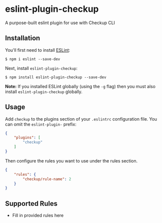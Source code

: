# eslint-plugin-checkup

A purpose-built eslint plugin for use with Checkup CLI

## Installation

You'll first need to install [ESLint](http://eslint.org):

```
$ npm i eslint --save-dev
```

Next, install `eslint-plugin-checkup`:

```
$ npm install eslint-plugin-checkup --save-dev
```

**Note:** If you installed ESLint globally (using the `-g` flag) then you must also install `eslint-plugin-checkup` globally.

## Usage

Add `checkup` to the plugins section of your `.eslintrc` configuration file. You can omit the `eslint-plugin-` prefix:

```json
{
    "plugins": [
        "checkup"
    ]
}
```


Then configure the rules you want to use under the rules section.

```json
{
    "rules": {
        "checkup/rule-name": 2
    }
}
```

## Supported Rules

* Fill in provided rules here





